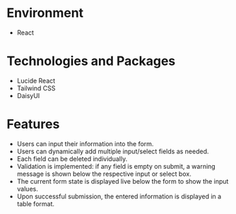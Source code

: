 # Environment

- React

# Technologies and Packages

- Lucide React  
- Tailwind CSS  
- DaisyUI

# Features

- Users can input their information into the form.  
- Users can dynamically add multiple input/select fields as needed.  
- Each field can be deleted individually.  
- Validation is implemented: if any field is empty on submit, a warning message is shown below the respective input or select box.  
- The current form state is displayed live below the form to show the input values.  
- Upon successful submission, the entered information is displayed in a table format.

